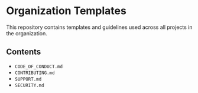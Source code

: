 # Organization Templates

This repository contains templates and guidelines used across all projects in the organization.

## Contents
- `CODE_OF_CONDUCT.md`
- `CONTRIBUTING.md`
- `SUPPORT.md`
- `SECURITY.md`
